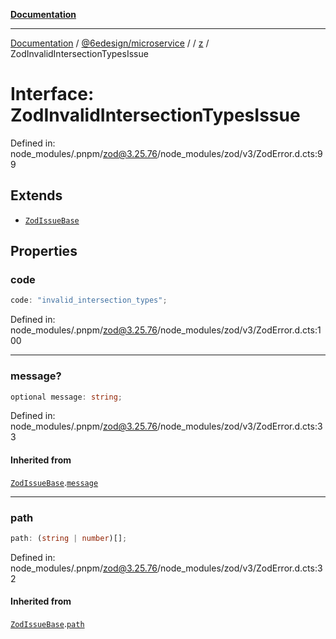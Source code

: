 [**Documentation**](../../../../../README.md)

***

[Documentation](../../../../../README.md) / [@6edesign/microservice](../../../README.md) / [](../../../README.md) / [z](../README.md) / ZodInvalidIntersectionTypesIssue

# Interface: ZodInvalidIntersectionTypesIssue

Defined in: node\_modules/.pnpm/zod@3.25.76/node\_modules/zod/v3/ZodError.d.cts:99

## Extends

- [`ZodIssueBase`](../type-aliases/ZodIssueBase.md)

## Properties

### code

```ts
code: "invalid_intersection_types";
```

Defined in: node\_modules/.pnpm/zod@3.25.76/node\_modules/zod/v3/ZodError.d.cts:100

***

### message?

```ts
optional message: string;
```

Defined in: node\_modules/.pnpm/zod@3.25.76/node\_modules/zod/v3/ZodError.d.cts:33

#### Inherited from

[`ZodIssueBase`](../type-aliases/ZodIssueBase.md).[`message`](../type-aliases/ZodIssueBase.md#message)

***

### path

```ts
path: (string | number)[];
```

Defined in: node\_modules/.pnpm/zod@3.25.76/node\_modules/zod/v3/ZodError.d.cts:32

#### Inherited from

[`ZodIssueBase`](../type-aliases/ZodIssueBase.md).[`path`](../type-aliases/ZodIssueBase.md#path)

